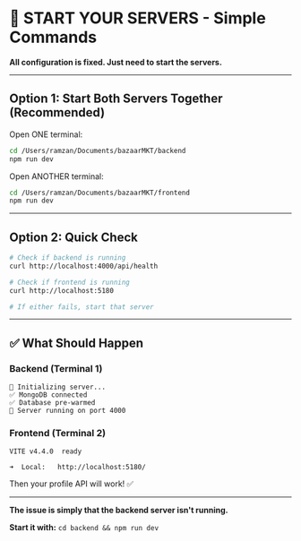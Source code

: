 # 🚀 START YOUR SERVERS - Simple Commands

**All configuration is fixed. Just need to start the servers.**

---

## Option 1: Start Both Servers Together (Recommended)

Open ONE terminal:

```bash
cd /Users/ramzan/Documents/bazaarMKT/backend
npm run dev
```

Open ANOTHER terminal:

```bash
cd /Users/ramzan/Documents/bazaarMKT/frontend
npm run dev
```

---

## Option 2: Quick Check

```bash
# Check if backend is running
curl http://localhost:4000/api/health

# Check if frontend is running  
curl http://localhost:5180

# If either fails, start that server
```

---

## ✅ What Should Happen

### Backend (Terminal 1)
```
🔄 Initializing server...
✅ MongoDB connected
✅ Database pre-warmed
🚀 Server running on port 4000
```

### Frontend (Terminal 2)
```
VITE v4.4.0  ready

➜  Local:   http://localhost:5180/
```

Then your profile API will work! ✅

---

**The issue is simply that the backend server isn't running.**

**Start it with:** `cd backend && npm run dev`


